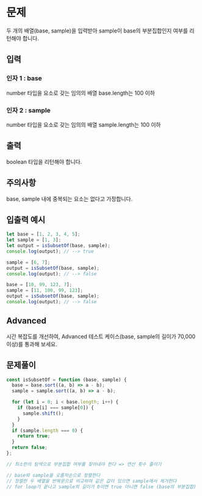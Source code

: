 # 문제
두 개의 배열(base, sample)을 입력받아 sample이 base의 부분집합인지 여부를 리턴해야 합니다.

## 입력

### 인자 1 : base
number 타입을 요소로 갖는 임의의 배열
base.length는 100 이하

### 인자 2 : sample
number 타입을 요소로 갖는 임의의 배열
sample.length는 100 이하

## 출력
boolean 타입을 리턴해야 합니다.

## 주의사항
base, sample 내에 중복되는 요소는 없다고 가정합니다.

## 입출력 예시
```javascript
let base = [1, 2, 3, 4, 5];
let sample = [1, 3];
let output = isSubsetOf(base, sample);
console.log(output); // --> true

sample = [6, 7];
output = isSubsetOf(base, sample);
console.log(output); // --> false

base = [10, 99, 123, 7];
sample = [11, 100, 99, 123];
output = isSubsetOf(base, sample);
console.log(output); // --> false
```

## Advanced
시간 복잡도를 개선하여, Advanced 테스트 케이스(base, sample의 길이가 70,000 이상)를 통과해 보세요.

## 문제풀이 
```javascript
const isSubsetOf = function (base, sample) {
  base = base.sort((a, b) => a - b);
  sample = sample.sort((a, b) => a - b);

  for (let i = 0; i < base.length; i++) {
    if (base[i] === sample[0]) {
      sample.shift();
    }
  }
  if (sample.length === 0) {
    return true;
  }
  return false;
};

// 최소한의 탐색으로 부분집합 여부를 찾아내야 한다 => 연산 횟수 줄이기

// base와 sample을 오름차순으로 정렬한다
// 정렬한 두 배열을 반복문으로 비교하여 같은 값이 있으면 sample에서 제거한다
// for loop가 끝나고 sample의 길이가 0이면 true 아니면 false (base의 부분집합)
```
